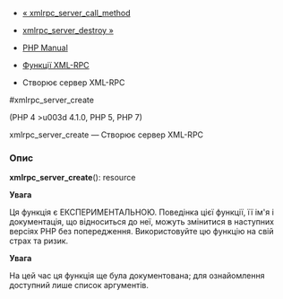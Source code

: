 - [«
xmlrpc_server_call_method](function.xmlrpc-server-call-method.md)
- [xmlrpc_server_destroy »](function.xmlrpc-server-destroy.md)

- [PHP Manual](index.md)
- [Функції XML-RPC](ref.xmlrpc.md)
- Створює сервер XML-RPC

#xmlrpc_server_create

(PHP 4 \>u003d 4.1.0, PHP 5, PHP 7)

xmlrpc_server_create — Створює сервер XML-RPC

### Опис

**xmlrpc_server_create**(): resource

**Увага**

Ця функція є ЕКСПЕРИМЕНТАЛЬНОЮ. Поведінка цієї функції, її ім'я
і документація, що відноситься до неї, можуть змінитися в наступних версіях
PHP без попередження. Використовуйте цю функцію на свій страх та ризик.

**Увага**

На цей час ця функція ще була документована; для
ознайомлення доступний лише список аргументів.
